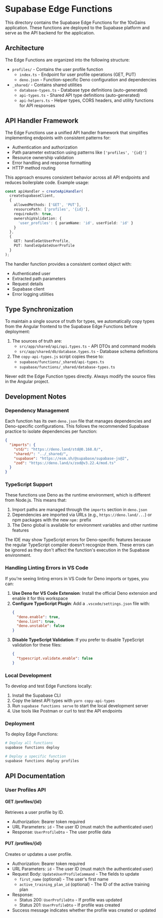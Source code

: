 # Supabase Edge Functions

This directory contains the Supabase Edge Functions for the 10xGains application. These functions are deployed to the Supabase platform and serve as the API backend for the application.

## Architecture

The Edge Functions are organized into the following structure:

- `profiles/` - Contains the user profile function
  - `index.ts` - Endpoint for user profile operations (GET, PUT)
  - `deno.json` - Function-specific Deno configuration and dependencies
- `_shared/` - Contains shared utilities
  - `database-types.ts` - Database type definitions (auto-generated)
  - `api-types.ts` - Shared API type definitions (auto-generated)
  - `api-helpers.ts` - Helper types, CORS headers, and utility functions for API responses

## API Handler Framework

The Edge Functions use a unified API handler framework that simplifies implementing endpoints with consistent patterns for:

- Authentication and authorization
- Path parameter extraction using patterns like `['profiles', '{id}']`
- Resource ownership validation
- Error handling and response formatting
- HTTP method routing

This approach ensures consistent behavior across all API endpoints and reduces boilerplate code. Example usage:

```typescript
const apiHandler = createApiHandler(
  createSupabaseClient,
  {
    allowedMethods: ['GET', 'PUT'],
    resourcePath: ['profiles', '{id}'],
    requireAuth: true,
    ownershipValidation: {
      'user_profiles': { paramName: 'id', userField: 'id' }
    }
  },
  {
    GET: handleGetUserProfile,
    PUT: handleUpdateUserProfile
  }
);
```

The handler function provides a consistent context object with:
- Authenticated user
- Extracted path parameters
- Request details
- Supabase client
- Error logging utilities

## Type Synchronization

To maintain a single source of truth for types, we automatically copy types from the Angular frontend to the Supabase Edge Functions before deployment:

1. The sources of truth are:
   - `src/app/shared/api/api.types.ts` - API DTOs and command models
   - `src/app/shared/db/database.types.ts` - Database schema definitions
2. The `copy-api-types.js` script copies these to:
   - `supabase/functions/_shared/api-types.ts`
   - `supabase/functions/_shared/database-types.ts`

Never edit the Edge Function types directly. Always modify the source files in the Angular project.

## Development Notes

### Dependency Management

Each function has its own `deno.json` file that manages dependencies and Deno-specific configurations. This follows the recommended Supabase practice to isolate dependencies per function:

```json
{
  "imports": {
    "std/": "https://deno.land/std@0.168.0/",
    "shared/": "../_shared/",
    "supabase": "https://esm.sh/@supabase/supabase-js@2",
    "zod": "https://deno.land/x/zod@v3.22.4/mod.ts"
  }
}
```

### TypeScript Support

These functions use Deno as the runtime environment, which is different from Node.js. This means that:

1. Import paths are managed through the `imports` section in `deno.json`
2. Dependencies are imported via URLs (e.g., `https://deno.land/...`) or npm packages with the new `npm:` prefix
3. The Deno global is available for environment variables and other runtime features

The IDE may show TypeScript errors for Deno-specific features because the regular TypeScript compiler doesn't recognize them. These errors can be ignored as they don't affect the function's execution in the Supabase environment.

### Handling Linting Errors in VS Code

If you're seeing linting errors in VS Code for Deno imports or types, you can:

1. **Use Deno for VS Code Extension**: Install the official Deno extension and enable it for this workspace
2. **Configure TypeScript Plugin**: Add a `.vscode/settings.json` file with:
   ```json
   {
     "deno.enable": true,
     "deno.lint": true,
     "deno.unstable": false
   }
   ```
3. **Disable TypeScript Validation**: If you prefer to disable TypeScript validation for these files:
   ```json
   {
     "typescript.validate.enable": false
   }
   ```

### Local Development

To develop and test Edge Functions locally:

1. Install the Supabase CLI
2. Copy the latest API types with `yarn copy-api-types`
3. Run `supabase functions serve` to start the local development server
4. Use tools like Postman or curl to test the API endpoints

### Deployment

To deploy Edge Functions:

```bash
# Deploy all functions
supabase functions deploy

# Deploy a specific function
supabase functions deploy profiles
```

## API Documentation

### User Profiles API

#### GET /profiles/{id}

Retrieves a user profile by ID.

- Authorization: Bearer token required
- URL Parameters: `id` - The user ID (must match the authenticated user)
- Response: `UserProfileDto` - The user profile data

#### PUT /profiles/{id}

Creates or updates a user profile.

- Authorization: Bearer token required
- URL Parameters: `id` - The user ID (must match the authenticated user)
- Request Body: `UpdateUserProfileCommand` - The fields to update
  - `first_name` (optional) - The user's first name
  - `active_training_plan_id` (optional) - The ID of the active training plan
- Response:
  - Status 200: `UserProfileDto` - If profile was updated
  - Status 201: `UserProfileDto` - If profile was created
- Success message indicates whether the profile was created or updated
